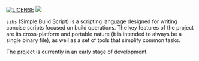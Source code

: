 [![LICENSE](https://img.shields.io/badge/License-Apache_2.0-blue.svg)](LICENSE.txt)
[![](https://github.com/icsmw/sibs/actions/workflows/on_pull_request.yml/badge.svg)](https://github.com/icsmw/sibs/actions/workflows/on_pull_request.yml)

`sibs` (Simple Build Script) is a scripting language designed for writing concise scripts focused on build operations. The key features of the project are its cross-platform and portable nature (it is intended to always be a single binary file), as well as a set of tools that simplify common tasks.

The project is currently in an early stage of development.